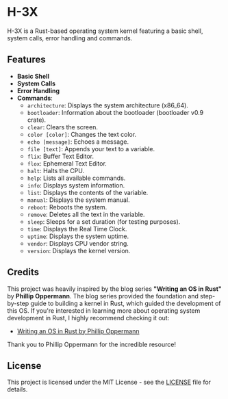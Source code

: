 # H-3X

H-3X is a Rust-based operating system kernel featuring a basic shell, system calls, error handling and commands.

## Features

- **Basic Shell**
- **System Calls**
- **Error Handling**
- **Commands**:
  - `architecture`: Displays the system architecture (x86_64).
  - `bootloader`: Information about the bootloader (bootloader v0.9 crate).
  - `clear`: Clears the screen.
  - `color [color]`: Changes the text color.
  - `echo [message]`: Echoes a message.
  - `file [text]`: Appends your text to a variable.
  - `flix`: Buffer Text Editor.
  - `flox`: Ephemeral Text Editor.
  - `halt`: Halts the CPU.
  - `help`: Lists all available commands.
  - `info`: Displays system information.
  - `list`: Displays the contents of the variable.
  - `manual`: Displays the system manual.
  - `reboot`: Reboots the system.
  - `remove`: Deletes all the text in the variable.
  - `sleep`: Sleeps for a set duration (for testing purposes).
  - `time`: Displays the Real Time Clock.
  - `uptime`: Displays the system uptime.
  - `vendor`: Displays CPU vendor string.
  - `version`: Displays the kernel version.

## Credits

This project was heavily inspired by the blog series **"Writing an OS in Rust"** by **Phillip Oppermann**. The blog series provided the foundation and step-by-step guide to building a kernel in Rust, which guided the development of this OS. If you're interested in learning more about operating system development in Rust, I highly recommend checking it out:

- [Writing an OS in Rust by Phillip Oppermann](https://os.phil-opp.com)

Thank you to Phillip Oppermann for the incredible resource!

## License

This project is licensed under the MIT License - see the [LICENSE](LICENSE) file for details.